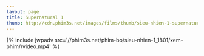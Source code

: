 ```yaml
---
layout: page
title: Supernatural 1
thumb: http://cdn.phim3s.net/images/films/thumb/sieu-nhien-1-supernatural-2005.jpg
---
```

{% include jwpadv src='//phim3s.net/phim-bo/sieu-nhien-1_1801/xem-phim//video.mp4' %}